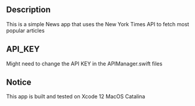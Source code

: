 ## Description
This is a simple News app that uses the New York Times API to fetch most popular articles

## API_KEY
Might need to change the API KEY in the APIManager.swift files

## Notice
This app is built and tested on Xcode 12 MacOS Catalina




